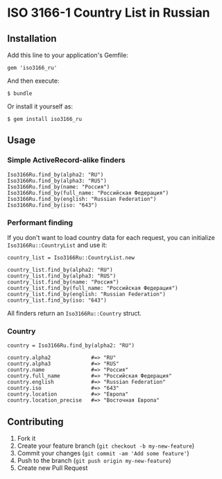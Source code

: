 # ISO 3166-1 Country List in Russian

## Installation

Add this line to your application's Gemfile:

    gem 'iso3166_ru'

And then execute:

    $ bundle

Or install it yourself as:

    $ gem install iso3166_ru

## Usage

### Simple ActiveRecord-alike finders

    Iso3166Ru.find_by(alpha2: "RU")
    Iso3166Ru.find_by(alpha3: "RUS")
    Iso3166Ru.find_by(name: "Россия")
    Iso3166Ru.find_by(full_name: "Российская Федерация")
    Iso3166Ru.find_by(english: "Russian Federation")
    Iso3166Ru.find_by(iso: "643")

### Performant finding

If you don't want to load country data for each request, you can initialize `Iso3166Ru::CountryList` and use it:

    country_list = Iso3166Ru::CountryList.new

    country_list.find_by(alpha2: "RU")
    country_list.find_by(alpha3: "RUS")
    country_list.find_by(name: "Россия")
    country_list.find_by(full_name: "Российская Федерация")
    country_list.find_by(english: "Russian Federation")
    country_list.find_by(iso: "643")

All finders return an `Iso3166Ru::Country` struct.

### Country

    country = Iso3166Ru.find_by(alpha2: "RU")

    country.alpha2             #=> "RU"
    country.alpha3             #=> "RUS"
    country.name               #=> "Россия"
    country.full_name          #=> "Российская Федерация"
    country.english            #=> "Russian Federation"
    country.iso                #=> "643"
    country.location           #=> "Европа"
    country.location_precise   #=> "Восточная Европа"


## Contributing

1. Fork it
2. Create your feature branch (`git checkout -b my-new-feature`)
3. Commit your changes (`git commit -am 'Add some feature'`)
4. Push to the branch (`git push origin my-new-feature`)
5. Create new Pull Request
